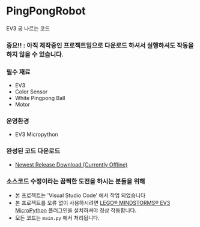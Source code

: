 # PingPongRobot
EV3 공 나르는 코드

### 중요!! : 아직 제작중인 프로젝트임으로 다운로드 하셔서 실행하셔도 작동을 하지 않을 수 있습니다.

### 필수 재료
- EV3
- Color Sensor
- White Pingpong Ball
- Motor

### 운영환경
- EV3 Micropython

### 완성된 코드 다운로드
- [Newest Release Download (Currently Offline)]()

### 소스코드 수정이라는 끔찍한 도전을 하시는 분들을 위해
- 본 프로젝트는 'Visual Studio Code' 에서 작업 되었습니다
- 본 프로젝트를 오류 없이 사용하시려면 [LEGO® MINDSTORMS® EV3 MicroPython](https://marketplace.visualstudio.com/items?itemName=lego-education.ev3-micropython) 플러그인을 설치하셔야 정상 작동합니다.
- 모든 코드는 `main.py` 에서 처리됩니다.